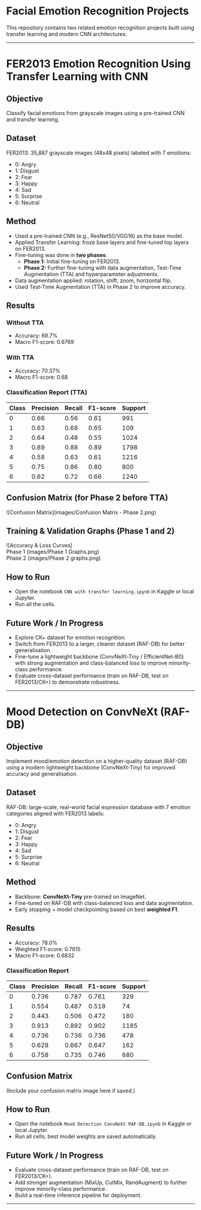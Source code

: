 # Facial Emotion Recognition Projects  

This repository contains two related emotion recognition projects built using transfer learning and modern CNN architectures.  

---

# FER2013 Emotion Recognition Using Transfer Learning with CNN

## Objective  
Classify facial emotions from grayscale images using a pre-trained CNN and transfer learning.

## Dataset  
FER2013: 35,887 grayscale images (48x48 pixels) labeled with 7 emotions:  
- 0: Angry  
- 1: Disgust  
- 2: Fear  
- 3: Happy  
- 4: Sad  
- 5: Surprise  
- 6: Neutral  

## Method  
- Used a pre-trained CNN (e.g., ResNet50/VGG16) as the base model.  
- Applied Transfer Learning: froze base layers and fine-tuned top layers on FER2013.  
- Fine-tuning was done in **two phases**:
  - **Phase 1:** Initial fine-tuning on FER2013.  
  - **Phase 2:** Further fine-tuning with data augmentation, Test-Time Augmentation (TTA) and hyperparameter adjustments.  
- Data augmentation applied: rotation, shift, zoom, horizontal flip.  
- Used Test-Time Augmentation (TTA) in Phase 2 to improve accuracy.  

## Results  

### Without TTA  
- Accuracy: 69.7%  
- Macro F1-score: 0.6769  

### With TTA  
- Accuracy: 70.37%  
- Macro F1-score: 0.68  

### Classification Report (TTA)  

| Class | Precision | Recall | F1-score | Support |
|-------|-----------|--------|----------|---------|
| 0     | 0.66      | 0.56   | 0.61     | 991     |
| 1     | 0.63      | 0.68   | 0.65     | 109     |
| 2     | 0.64      | 0.48   | 0.55     | 1024    |
| 3     | 0.89      | 0.88   | 0.89     | 1798    |
| 4     | 0.58      | 0.63   | 0.61     | 1216    |
| 5     | 0.75      | 0.86   | 0.80     | 800     |
| 6     | 0.62      | 0.72   | 0.66     | 1240    |

## Confusion Matrix (for Phase 2 before TTA)  
![Confusion Matrix](images/Confusion Matrix - Phase 2.png)  

## Training & Validation Graphs (Phase 1 and 2)  
![Accuracy & Loss Curves]  
Phase 1 (images/Phase 1 Graphs.png)  
Phase 2 (images/Phase 2 graphs.png)  

## How to Run  
- Open the notebook `CNN with transfer learning.ipynb` in Kaggle or local Jupyter.  
- Run all the cells.  

## Future Work / In Progress  
- Explore CK+ dataset for emotion recognition.  
- Switch from FER2013 to a larger, cleaner dataset (RAF-DB) for better generalisation.  
- Fine-tune a lightweight backbone (ConvNeXt-Tiny / EfficientNet-B0) with strong augmentation and class-balanced loss to improve minority-class performance.  
- Evaluate cross-dataset performance (train on RAF-DB, test on FER2013/CK+) to demonstrate robustness.  

---

# Mood Detection on ConvNeXt (RAF-DB)

## Objective  
Implement mood/emotion detection on a higher-quality dataset (RAF-DB) using a modern lightweight backbone (ConvNeXt-Tiny) for improved accuracy and generalisation.

## Dataset  
RAF-DB: large-scale, real-world facial expression database with 7 emotion categories aligned with FER2013 labels:  
- 0: Angry  
- 1: Disgust  
- 2: Fear  
- 3: Happy  
- 4: Sad  
- 5: Surprise  
- 6: Neutral  

## Method  
- Backbone: **ConvNeXt-Tiny** pre-trained on ImageNet.  
- Fine-tuned on RAF-DB with class-balanced loss and data augmentation.  
- Early stopping + model checkpointing based on best **weighted F1**.  

## Results  

- Accuracy: 78.0%  
- Weighted F1-score: 0.7815  
- Macro F1-score: 0.6832  

### Classification Report  

| Class | Precision | Recall | F1-score | Support |
|-------|-----------|--------|----------|---------|
| 0     | 0.736     | 0.787   | 0.761    | 329     |
| 1     | 0.554     | 0.487   | 0.518    | 74      |
| 2     | 0.443     | 0.506   | 0.472    | 160     |
| 3     | 0.913     | 0.892   | 0.902    | 1185    |
| 4     | 0.736     | 0.736   | 0.736    | 478     |
| 5     | 0.628     | 0.667   | 0.647    | 162     |
| 6     | 0.758     | 0.735   | 0.746    | 680     |

## Confusion Matrix  
(Include your confusion matrix image here if saved.)

## How to Run  
- Open the notebook `Mood Detection ConvNeXt RAF-DB.ipynb` in Kaggle or local Jupyter.  
- Run all cells; best model weights are saved automatically.  

## Future Work / In Progress  
- Evaluate cross-dataset performance (train on RAF-DB, test on FER2013/CK+).  
- Add stronger augmentation (MixUp, CutMix, RandAugment) to further improve minority-class performance.  
- Build a real-time inference pipeline for deployment.  

---
